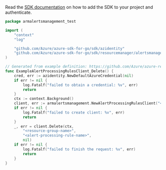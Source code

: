 Read the [SDK documentation](https://github.com/Azure/azure-sdk-for-go/blob/sdk%2Fresourcemanager%2Falertsmanagement%2Farmalertsmanagement%2Fv0.5.0/sdk/resourcemanager/alertsmanagement/armalertsmanagement/README.md) on how to add the SDK to your project and authenticate.

```go
package armalertsmanagement_test

import (
	"context"
	"log"

	"github.com/Azure/azure-sdk-for-go/sdk/azidentity"
	"github.com/Azure/azure-sdk-for-go/sdk/resourcemanager/alertsmanagement/armalertsmanagement"
)

// Generated from example definition: https://github.com/Azure/azure-rest-api-specs/tree/main/specification/alertsmanagement/resource-manager/Microsoft.AlertsManagement/stable/2021-08-08/examples/AlertProcessingRules_Delete.json
func ExampleAlertProcessingRulesClient_Delete() {
	cred, err := azidentity.NewDefaultAzureCredential(nil)
	if err != nil {
		log.Fatalf("failed to obtain a credential: %v", err)
		return
	}
	ctx := context.Background()
	client, err := armalertsmanagement.NewAlertProcessingRulesClient("<subscription-id>", cred, nil)
	if err != nil {
		log.Fatalf("failed to create client: %v", err)
		return
	}
	_, err = client.Delete(ctx,
		"<resource-group-name>",
		"<alert-processing-rule-name>",
		nil)
	if err != nil {
		log.Fatalf("failed to finish the request: %v", err)
		return
	}
}
```
